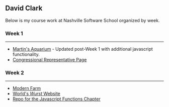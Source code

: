 ## David Clark

Below is my course work at Nashville Software School organized by week.

### Week 1 
------------------
- [Martin's Aquarium](https://github.com/david-clark-1043/nss-aquarium) - Updated post-Week 1 with additional javascript functionality.
- [Congressional Representative Page](https://github.com/david-clark-1043/nss-congressional-representative)

### Week 2
-----------------
- [Modern Farm](https://github.com/david-clark-1043/modern-farm)
- [World's *Wurst* Website](https://github.com/david-clark-1043/worst-website-ever-group-1)
- [Repo for the Javascript Functions Chapter](https://github.com/david-clark-1043/nss-functions)



<!--
**david-clark-1043/david-clark-1043** is a ✨ _special_ ✨ repository because its `README.md` (this file) appears on your GitHub profile.

Here are some ideas to get you started:

- 🔭 I’m currently working on ...
- 🌱 I’m currently learning ...
- 👯 I’m looking to collaborate on ...
- 🤔 I’m looking for help with ...
- 💬 Ask me about ...
- 📫 How to reach me: ...
- 😄 Pronouns: ...
- ⚡ Fun fact: ...
-->
